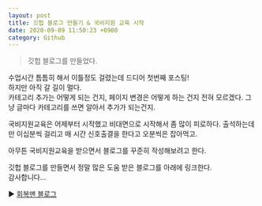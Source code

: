 ```yaml
---
layout: post
title: 깃헙 블로그 만들기 & 국비지원 교육 시작
date: 2020-09-09 11:50:23 +0900
category: Github
---
```


>깃헙 블로그를 만들었다.
  
수업시간 틈틈히 해서 이틀정도 걸렸는데 드디어 첫번째 포스팅!  
하지만 아직 갈 길이 멀다.  
카테고리 추가는 어떻게 되는 건지, 페이지 변경은 어떻게 하는 건지 전혀 모르겠다. 그냥 글마다 카테고리를 쓰면 알아서 추가가 되는건지.  
  
국비지원교육은 어제부터 시작했고 비대면으로 시작해서 좀 많이 피로하다. 출석하는데만 이십분씩 걸리고 매 시간 신호출결을 한다고 오분씩은 잡아먹고.  

아무튼 국비지원교육을 받으면서 블로그를 꾸준히 작성해보려고 한다.  
  
깃헙 블로그를 만들면서 정말 많은 도움 받은 블로그를 아래에 링크한다.  
감사합니다...
  
    
    
▶ [회복맨 블로그](http://recoveryman.tistory.com/323?category=635733)